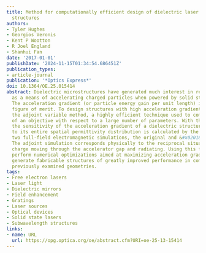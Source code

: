 ```yaml
---
title: Method for computationally efficient design of dielectric laser accelerator
  structures
authors:
- Tyler Hughes
- Georgios Veronis
- Kent P Wootton
- R Joel England
- Shanhui Fan
date: '2017-01-01'
publishDate: '2024-11-15T01:34:54.686451Z'
publication_types:
- article-journal
publication: '*Optics Express*'
doi: 10.1364/OE.25.015414
abstract: Dielectric microstructures have generated much interest in recent years
  as a means of accelerating charged particles when powered by solid state lasers.
  The acceleration gradient (or particle energy gain per unit length) is an important
  figure of merit. To design structures with high acceleration gradients, we explore
  the adjoint variable method, a highly efficient technique used to compute the sensitivity
  of an objective with respect to a large number of parameters. With this formalism,
  the sensitivity of the acceleration gradient of a dielectric structure with respect
  to its entire spatial permittivity distribution is calculated by the use of only
  two full-field electromagnetic simulations, the original and &#x02018;adjoint&#x02019;.
  The adjoint simulation corresponds physically to the reciprocal situation of a point
  charge moving through the accelerator gap and radiating. Using this formalism, we
  perform numerical optimizations aimed at maximizing acceleration gradients, which
  generate fabricable structures of greatly improved performance in comparison to
  previously examined geometries.
tags:
- Free electron lasers
- Laser light
- Dielectric mirrors
- Field enhancement
- Gratings
- Laser sources
- Optical devices
- Solid state lasers
- Subwavelength structures
links:
- name: URL
  url: https://opg.optica.org/oe/abstract.cfm?URI=oe-25-13-15414
---
```

